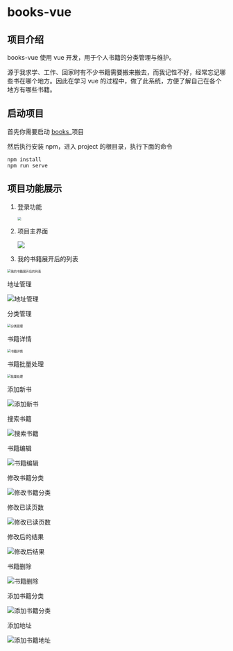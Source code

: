 # books-vue

## 项目介绍

books-vue 使用 vue 开发，用于个人书籍的分类管理与维护。

源于我求学、工作、回家时有不少书籍需要搬来搬去，而我记性不好，经常忘记哪些书在哪个地方。因此在学习 vue 的过程中，做了此系统，方便了解自己在各个地方有哪些书籍。

## 启动项目

首先你需要启动 [books](https://github.com/WuJianeng/books)_项目

然后执行安装 npm，进入 project 的根目录，执行下面的命令

```
npm install
npm run serve
```
## 项目功能展示

1. 登录功能

   <img src=".\md_res\imgs\登录.png" style="zoom: 50%;" />

2. 项目主界面

   ![](.\md_res\imgs\主界面.png)

3. 我的书籍展开后的列表

<img src=".\md_res\imgs\我的书籍展开后的列表.png" alt="我的书籍展开后的列表" style="zoom:50%;" />

地址管理

![地址管理](.\md_res\imgs\地址管理.png)

分类管理

<img src=".\md_res\imgs\分类管理.png" alt="分类管理" style="zoom: 50%;" />

书籍详情

<img src=".\md_res\imgs\书籍详情.png" alt="书籍详情" style="zoom:50%;" />

书籍批量处理

<img src=".\md_res\imgs\批量处理.png" alt="批量处理" style="zoom:50%;" />

添加新书

![添加新书](.\md_res\imgs\添加新书.png)

搜索书籍

![搜索书籍](.\md_res\imgs\搜索书籍.png)

书籍编辑

![书籍编辑](.\md_res\imgs\书籍编辑.png)

修改书籍分类

![修改书籍分类](.\md_res\imgs\修改书籍分类.png)

修改已读页数

![修改已读页数](.\md_res\imgs\修改已读页数.png)

修改后的结果

![修改后结果](.\md_res\imgs\修改后结果.png)

书籍删除

![书籍删除](.\md_res\imgs\书籍删除.png)

添加书籍分类

![添加书籍分类](.\md_res\imgs\添加书籍分类.png)

添加地址

![添加书籍地址](.\md_res\imgs\添加书籍地址.png)
